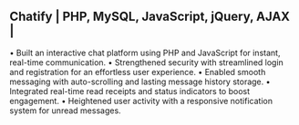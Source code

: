 ## Chatify | PHP, MySQL, JavaScript, jQuery, AJAX |

• Built an interactive chat platform using PHP and JavaScript for instant, real-time communication.
• Strengthened security with streamlined login and registration for an effortless user experience.
• Enabled smooth messaging with auto-scrolling and lasting message history storage.
• Integrated real-time read receipts and status indicators to boost engagement.
• Heightened user activity with a responsive notification system for unread messages.

